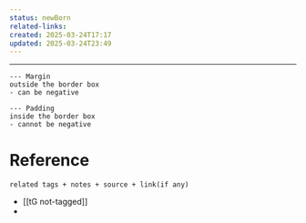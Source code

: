 ```yaml
---
status: newBorn
related-links: 
created: 2025-03-24T17:17
updated: 2025-03-24T23:49
---
```

---

````tabs
--- Margin
outside the border box
- can be negative

--- Padding
inside the border box
- cannot be negative
````



# Reference
`related tags + notes + source + link(if any)`
 
- [[tG not-tagged]]
- 